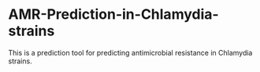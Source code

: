 # AMR-Prediction-in-Chlamydia-strains
This is a prediction tool for predicting antimicrobial resistance in Chlamydia strains.
